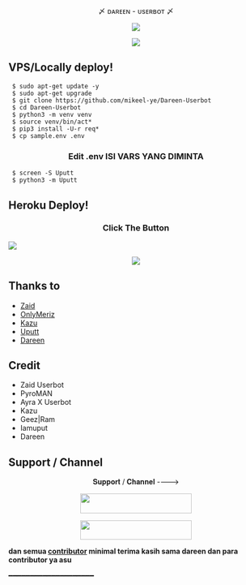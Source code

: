 <p align="center"> 〆 ᴅᴀʀᴇᴇɴ - ᴜsᴇʀʙᴏᴛ 〆 </p>

<p align="center">
  <img src="https://telegra.ph//file/be58a5cccf23b0af3382e.jpg">

<p align="center">
    <a href="https://www.python.org/" alt="made-with-python"> <img src="https://img.shields.io/badge/Made%20with-Python-black.svg?style=flat-square&logo=python&logoColor=blue&color=red" /></a>


## VPS/Locally deploy!
```console
 $ sudo apt-get update -y
 $ sudo apt-get upgrade
 $ git clone https://github.com/mikeel-ye/Dareen-Userbot
 $ cd Dareen-Userbot
 $ python3 -m venv venv
 $ source venv/bin/act*
 $ pip3 install -U-r req*
 $ cp sample.env .env
```

<h3 align="center">
   Edit <b>.env</b> ISI VARS YANG DIMINTA
</h3>

```console
 $ screen -S Uputt
 $ python3 -m Uputt
```

## Heroku Deploy!
<h3 align="center">Click The Button</h3>
<a href="https://heroku.com/deploy?template=https://github.com/mikeel-ye/Dareen-Userbot"><img src="https://www.herokucdn.com/deploy/button.svg"></a>
</div>

<p align="center">
  <img src="https://telegra.ph//file/1900737a5d46bbae73304.jpg">


## Thanks to 
- [Zaid](https://github.com/ITZ-ZAID)
- [OnlyMeriz](https://github.com/Onlymeriz)
- [Kazu](https://github.com/ionmusic)
- [Uputt](https://github.com/iamuput)
- [Dareen](https://github.com/mikeel-ye)

## Credit 
- Zaid Userbot
- PyroMAN
- Ayra X Userbot
- Kazu
- Geez|Ram
- Iamuput
- Dareen
## Support / Channel

<p align="center">𝐒𝐮𝐩𝐩𝐨𝐫𝐭 / 𝐂𝐡𝐚𝐧𝐧𝐞𝐥 ----> </p>

<p align="center"><a href="https://t.me/skandallgua"><img src="https://img.shields.io/badge/ᴛᴇʟᴇɢʀᴀᴍ-Channel-black?&style=for-the-badge&logo=telegram" width="220" height="38.45"></a></p>
<p align="center"><a href="https://t.me/dareensupport"><img src="https://img.shields.io/badge/ᴛᴇʟᴇɢʀᴀᴍ-𝐒𝐮𝐩𝐩𝐨𝐫𝐭-black?&style=for-the-badge&logo=telegram" width="220" height="38.45"></a></p>


<b>dan semua [contributor](https://github.com/mikeel-ye/Dareen-Userbot/graphs/contributors) minimal terima kasih sama dareen dan para contributor ya asu </b>

━━━━━━━━━━━━━━━━━━━━
